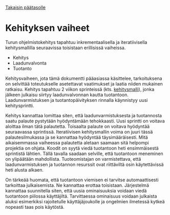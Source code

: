 [Takaisin päätasolle](./README.md)

# Kehityksen vaiheet

Turun ohjelmistokehitys tapahtuu inkrementaalisella ja iteratiivisella kehitysmallilla
seuraavissa toisistaan erillisissä vaiheissa.

 * Kehitys
 * Laadunvalvonta
 * Tuotanto

Kehitysvaiheen, jota tämä dokumentti pääasiassa käsittelee, tarkoituksena on
selvittää toteutukselle asetettavat vaatimukset ja laatia niiden mukainen
ratkaisu. Kehitys tapahtuu 2 viikon sprinteissä
(kts. [kehitysmalli](./projektinhallintamalli.md)), jonka jälkeen julkaisu
siirtyy laadunvalvonnan kautta tuotantoon. Laadunvarmistuksen ja
tuotantopäivityksen rinnalla käynnistyy uusi kehitysprintti.

Kehitys kannattaa lomittaa siten, että laadunvarmistuksesta ja tuotannosta saatu
palaute pystytään hyödyntämään tehokkaasti. Uusi sprintti on voitava aloittaa
ilman tätä palautetta. Toisaalta palaute on voitava hyödyntää seuraavassa
sprintissä. Iteratiivisen kehitysmallin voima on juuri tässä palautesilmukassa
ja se kannattaa hyödyntää täysimääräisesti. Mitä aikaisemmassa vaiheessa
palautetta aletaan saamaan sitä helpompi projektia on ohjata. Koodit on syytä
viedä tuotantoon heti ensimmäisestä sprintistä lähtien. Tällä tavalla saadaan
selville, että tuotantoon meneminen on ylipäätään mahdollista. Tuoteomistajan on
varmistettava, että laadunvarmistuksen ja tuotannon resurssit ovat riittäviltä
osin käytettävissä heti alusta alkaen.

On tärkeää huomata, että tuotantoon viemisen ei tarvitse automaattisesti
tarkoittaa julkaisemista. Ne kannattaa erottaa toisistaan.  Järjestelmä
kannattaa suunnitella siten, että uusia ominaisuuksia voidaan viedä tuotantoon
piilossa käyttäjiltä. Tarvittaessa ominaisuus voidaan julkaista aluksi
esimerkiksi rajoitetulle käyttäjäjoukolle ja ongelmien ilmetessä kytkeä nopeasti
taas pois käytöstä.


